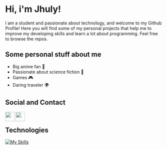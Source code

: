 </a>
<h1>Hi, i'm Jhuly!</h1>
<p>I am a student and passionate about technology, and welcome to my Github Profile! Here you will find some of my personal projects that help me to improve my developing skills and learn a lot about programming. Feel free to browse the repos.</p>
<h2>Some personal stuff about me</h2>
<ul>
<li>Big anime fan 🍥</li>
<li>Passionate about science fiction 🚀</li>
<li>Games 🎮</li>
<li>Daring traveler 🌍</li>
</ul>
<h2>Social and Contact</h2>
<div dir="auto">
  <a target="_blank" href="https://www.linkedin.com/in/jhuly-bastos-1b7b821bb/" rel="nofollow">
<img align="left" width="30px" src="https://camo.githubusercontent.com/39f6767b9f3640b25042bbc92f9b44e1ca16f416dca4e54ac3b5ee62097a76cb/68747470733a2f2f63646e2e776f726c64766563746f726c6f676f2e636f6d2f6c6f676f732f6c696e6b6564696e2d69636f6e2d322e737667" data-canonical-src="https://cdn.worldvectorlogo.com/logos/linkedin-icon-2.svg" style="max-width: 100%;">
  </a>
  <a target="_blank" href="https://www.instagram.com/jhulybastoss/" rel="nofollow">
   <img align="left" width="30px" src="https://camo.githubusercontent.com/05d5434ad8ad5e450a81a785586e49f6be603135cb0dc688dbc394f8ca210c9f/68747470733a2f2f75706c6f61642e77696b696d656469612e6f72672f77696b6970656469612f636f6d6d6f6e732f392f39362f496e7374616772616d2e737667" data-canonical-src="https://upload.wikimedia.org/wikipedia/commons/9/96/Instagram.svg" style="max-width: 100%;">
  </a>
 </div>
 <br/>
<h2>Technologies</h2>
<a href="https://skillicons.dev" rel="nofollow"><img src="https://skillicons.dev/icons?i=git,figma,nextjs,react,tailwind,html,css,js,ts,nodejs,py," alt="My Skills" style="max-width: 100%;"></a>
<a href="#" data-target="animated-image.originalLink">

